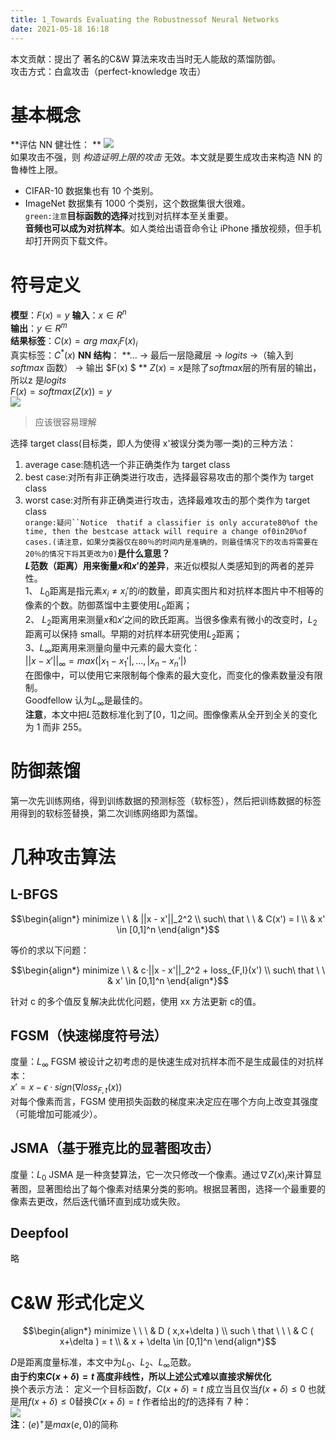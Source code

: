 ```yaml
---
title: 1_Towards Evaluating the Robustnessof Neural Networks
date: 2021-05-18 16:18
---
```

本文贡献：提出了 著名的C&W 算法来攻击当时无人能敌的蒸馏防御。  
攻击方式：白盒攻击（perfect-knowledge 攻击）  

# 基本概念  
**评估 NN 健壮性：  **
![](./_image/2021-05-17/2021-05-17-16-05-06@2x.jpg)  
如果攻击不强，则 *构造证明上限的攻击* 无效。本文就是要生成攻击来构造 NN 的鲁棒性上限。  
- CIFAR-10 数据集也有 10 个类别。  
- ImageNet 数据集有 1000 个类别，这个数据集很大很难。  
`green:注意`**目标函数的选择**对找到对抗样本至关重要。  
**音频也可以成为对抗样本**。如人类给出语音命令让 iPhone 播放视频，但手机却打开网页下载文件。  

# 符号定义   
**模型**：$F(x) = y$
**输入**：$x \in R^n$  
**输出**：$y \in R^m$  
**结果标签**：$C(x) = arg\ max_iF(x)_i$  
真实标签：$C^*(x)$
**NN 结构**：
**... -> 最后一层隐藏层 -> $logits$ ->（输入到 $softmax$ 函数） -> 输出 $F(x) $  **
$Z(x) = x$是除了$softmax$层的所有层的输出，所以z 是$logits$  
$F(x) = softmax(Z(x)) = y$  
![](./_image/2021-05-17/2021-05-17-21-22-19@2x.png)
>  应该很容易理解  

选择 target class(目标类，即人为使得 x'被误分类为哪一类)的三种方法：
1. average case:随机选一个非正确类作为 target class
2. best case:对所有非正确类进行攻击，选择最容易攻击的那个类作为 target class
3. worst case:对所有非正确类进行攻击，选择最难攻击的那个类作为 target class  
`orange:疑问``Notice  thatif a classifier is only accurate80%of the time, then the bestcase attack will require a change of0in20%of cases.(请注意，如果分类器仅在80％的时间内是准确的，则最佳情况下的攻击将需要在20％的情况下将其更改为0)`**是什么意思？**  
**$L$范数（距离）用来衡量$x$和$x'$的差异**，来近似模拟人类感知到的两者的差异性。     
1、 $L_0$距离是指元素$x_i\neq x_{i}'$的$i$的数量，即真实图片和对抗样本图片中不相等的像素的个数。防御蒸馏中主要使用$L_0$距离；  
2、 $L_2$距离用来测量$x$和$x'$之间的欧氏距离。当很多像素有微小的改变时，$L_2$距离可以保持 small。早期的对抗样本研究使用$L_2$距离；  
3、$L_{\infty}$距离用来测量向量中元素的最大变化：  
$||x - x'||_{\infty} = max(|x_1 - x_1'|,...,|x_n - x_n'|)$  
在图像中，可以使用它来限制每个像素的最大变化，而变化的像素数量没有限制。  
Goodfellow 认为$L_{\infty}$是最佳的。  
**注意**，本文中把$L$范数标准化到了[0，1]之间。图像像素从全开到全关的变化为 1 而非 255。   
# 防御蒸馏   
第一次先训练网络，得到训练数据的预测标签（软标签），然后把训练数据的标签用得到的软标签替换，第二次训练网络即为蒸馏。  

# 几种攻击算法  
## L-BFGS  
```math
\begin{align*}
minimize \ \  & ||x - x'||_2^2  \\ 
such\ that \ \  & C(x') = l \\
& x' \in [0,1]^n 
\end{align*}
```  
等价的求以下问题： 
```math
\begin{align*}
minimize \ \   & c·||x - x'||_2^2 + loss_{F,l}(x') \\ 
such\ that \ \  & x' \in [0,1]^n 
\end{align*}
```    
针对 c 的多个值反复解决此优化问题，使用 xx 方法更新 c的值。   
## FGSM（快速梯度符号法）   
度量：$L_{\infty}$
FGSM 被设计之初考虑的是快速生成对抗样本而不是生成最佳的对抗样本：  
$x' = x - \epsilon · sign(\nabla loss_{F,t}(x))$    
对每个像素而言，FGSM 使用损失函数的梯度来决定应在哪个方向上改变其强度（可能增加可能减少）。    
## JSMA（基于雅克比的显著图攻击）  
度量：$L_0$
JSMA 是一种贪婪算法，它一次只修改一个像素。通过$\nabla Z(x)_l$来计算显著图，显著图给出了每个像素对结果分类的影响。根据显著图，选择一个最重要的像素去更改，然后迭代循环直到成功或失败。  
## Deepfool   
略  

# C&W 形式化定义  
```math
\begin{align*}
minimize  \ \ \ & D ( x,x+\delta )  \\
such \ that \ \ \ & C ( x+\delta ) = t \\
& x + \delta \in [0,1]^n
\end{align*}
```    
 $D$是距离度量标准，本文中为$L_0$、$L_2$、$L_{\infty}$范数。   
**由于约束$C ( x+\delta ) = t$ 高度非线性，所以上述公式难以直接求解优化**  
换个表示方法：  定义一个目标函数$f$，$C ( x+\delta ) = t$ 成立当且仅当$f ( x+\delta ) \leq 0$
也就是用$f ( x+\delta ) \leq 0$替换$C ( x+\delta ) = t$
作者给出的$f$的选择有 7 种：  
![](./_image/2021-05-18/2021-05-18-16-45-04@2x.png)   
**注**：$(e)^+$是$max(e,0)$的简称   
